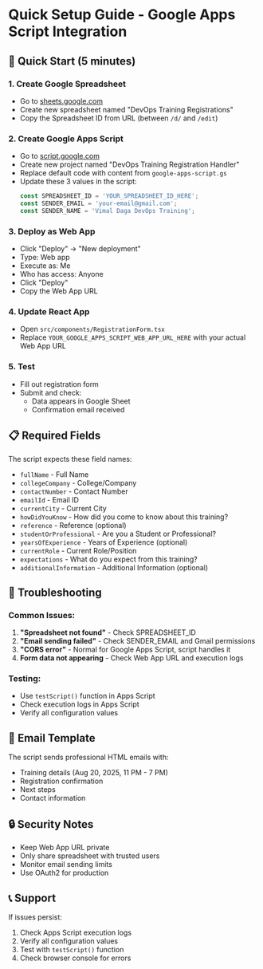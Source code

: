 # Quick Setup Guide - Google Apps Script Integration

## 🚀 Quick Start (5 minutes)

### 1. Create Google Spreadsheet
- Go to [sheets.google.com](https://sheets.google.com)
- Create new spreadsheet named "DevOps Training Registrations"
- Copy the Spreadsheet ID from URL (between `/d/` and `/edit`)

### 2. Create Google Apps Script
- Go to [script.google.com](https://script.google.com)
- Create new project named "DevOps Training Registration Handler"
- Replace default code with content from `google-apps-script.gs`
- Update these 3 values in the script:
  ```javascript
  const SPREADSHEET_ID = 'YOUR_SPREADSHEET_ID_HERE';
  const SENDER_EMAIL = 'your-email@gmail.com';
  const SENDER_NAME = 'Vimal Daga DevOps Training';
  ```

### 3. Deploy as Web App
- Click "Deploy" → "New deployment"
- Type: Web app
- Execute as: Me
- Who has access: Anyone
- Click "Deploy"
- Copy the Web App URL

### 4. Update React App
- Open `src/components/RegistrationForm.tsx`
- Replace `YOUR_GOOGLE_APPS_SCRIPT_WEB_APP_URL_HERE` with your actual Web App URL

### 5. Test
- Fill out registration form
- Submit and check:
  - Data appears in Google Sheet
  - Confirmation email received

## 📋 Required Fields

The script expects these field names:
- `fullName` - Full Name
- `collegeCompany` - College/Company
- `contactNumber` - Contact Number
- `emailId` - Email ID
- `currentCity` - Current City
- `howDidYouKnow` - How did you come to know about this training?
- `reference` - Reference (optional)
- `studentOrProfessional` - Are you a Student or Professional?
- `yearsOfExperience` - Years of Experience (optional)
- `currentRole` - Current Role/Position
- `expectations` - What do you expect from this training?
- `additionalInformation` - Additional Information (optional)

## 🔧 Troubleshooting

### Common Issues:
1. **"Spreadsheet not found"** - Check SPREADSHEET_ID
2. **"Email sending failed"** - Check SENDER_EMAIL and Gmail permissions
3. **"CORS error"** - Normal for Google Apps Script, script handles it
4. **Form data not appearing** - Check Web App URL and execution logs

### Testing:
- Use `testScript()` function in Apps Script
- Check execution logs in Apps Script
- Verify all configuration values

## 📧 Email Template

The script sends professional HTML emails with:
- Training details (Aug 20, 2025, 11 PM - 7 PM)
- Registration confirmation
- Next steps
- Contact information

## 🔒 Security Notes

- Keep Web App URL private
- Only share spreadsheet with trusted users
- Monitor email sending limits
- Use OAuth2 for production

## 📞 Support

If issues persist:
1. Check Apps Script execution logs
2. Verify all configuration values
3. Test with `testScript()` function
4. Check browser console for errors 